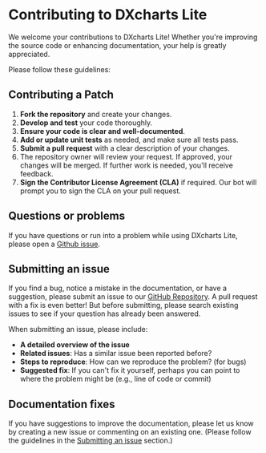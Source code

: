 # Contributing to DXcharts Lite

We welcome your contributions to DXcharts Lite! Whether you're improving the source code or enhancing documentation, your help is greatly appreciated.

Please follow these guidelines:

## Contributing a Patch

1. **Fork the repository** and create your changes.
2. **Develop and test** your code thoroughly.
3. **Ensure your code is clear and well-documented**.
4. **Add or update unit tests** as needed, and make sure all tests pass.
5. **Submit a pull request** with a clear description of your changes.
6. The repository owner will review your request. If approved, your changes will be merged. If further work is needed, you'll receive feedback.
7. **Sign the Contributor License Agreement (CLA)** if required. Our bot will prompt you to sign the CLA on your pull request.

## Questions or problems

If you have questions or run into a problem while using DXcharts Lite, please open a [Github issue](https://github.com/devexperts/dxcharts-lite/issues).

## Submitting an issue

If you find a bug, notice a mistake in the documentation, or have a suggestion, please submit an issue to our [GitHub Repository](https://github.com/devexperts/dxcharts-lite). A pull request with a fix is even better! But before submitting, please search existing issues to see if your question has already been answered.

When submitting an issue, please include:

-   **A detailed overview of the issue**
-   **Related issues**: Has a similar issue been reported before?
-   **Steps to reproduce**: How can we reproduce the problem? (for bugs)
-   **Suggested fix**: If you can't fix it yourself, perhaps you can point to where the problem might be (e.g., line of code or commit)

## Documentation fixes

If you have suggestions to improve the documentation, please let us know by creating a new issue or commenting on an existing one. (Please follow the guidelines in the [Submitting an issue](#submitting-an-issue) section.)
